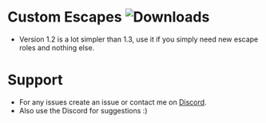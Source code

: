 # Custom Escapes ![Downloads](https://img.shields.io/github/downloads/Misfiy/CustomEscapes/total)
* Version 1.2 is a lot simpler than 1.3, use it if you simply need new escape roles and nothing else.

# Support
* For any issues create an issue or contact me on [Discord](https://discord.gg/RYzahv3vfC).
* Also use the Discord for suggestions :)

